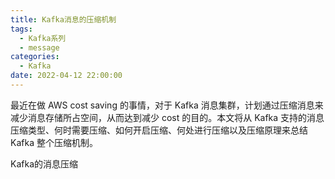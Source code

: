```yaml
---
title: Kafka消息的压缩机制
tags:
  - Kafka系列
  - message
categories:
  - Kafka
date: 2022-04-12 22:00:00
---
```


最近在做 AWS cost saving 的事情，对于 Kafka 消息集群，计划通过压缩消息来减少消息存储所占空间，从而达到减少 cost 的目的。本文将从 Kafka 支持的消息压缩类型、何时需要压缩、如何开启压缩、何处进行压缩以及压缩原理来总结 Kafka 整个压缩机制。

Kafka的消息压缩



